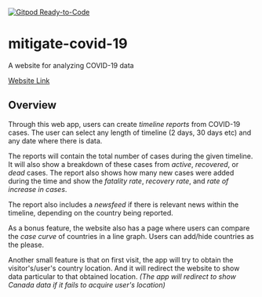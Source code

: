 [![Gitpod Ready-to-Code](https://img.shields.io/badge/Gitpod-Ready--to--Code-blue?logo=gitpod)](https://gitpod.io/#https://github.com/eesayas/mitigate-covid-19) 

# mitigate-covid-19
A website for analyzing COVID-19 data

[Website Link](https://mitigate-covid-19.herokuapp.com/)

## Overview

Through this web app, users can create *timeline reports* from COVID-19 cases.
The user can select any length of timeline (2 days, 30 days etc) and any date 
where there is data. 

The reports will contain the total number of cases during the given timeline. It will
also show a breakdown of these cases from *active*, *recovered*, or *dead* cases.
The report also shows how many new cases were added during the time and show
the *fatality rate*, *recovery rate*, and *rate of increase in cases*.

The report also includes a *newsfeed* if there is relevant news within the timeline,
depending on the country being reported.

As a bonus feature, the website also has a page where users can compare the 
*case curve* of countries in a line graph. Users can add/hide countries as 
the please. 

Another small feature is that on first visit, the app will try to obtain the visitor's/user's
country location. And it will redirect the website to show data particular to that
obtained location. *(The app will redirect to show Canada data if it fails to acquire user's location)*
